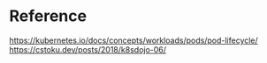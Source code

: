 # Reference

https://kubernetes.io/docs/concepts/workloads/pods/pod-lifecycle/
https://cstoku.dev/posts/2018/k8sdojo-06/